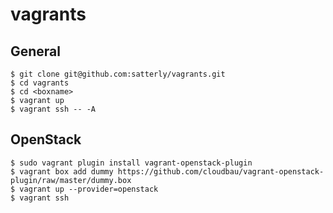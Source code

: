vagrants
========

General
-------

    $ git clone git@github.com:satterly/vagrants.git
    $ cd vagrants
    $ cd <boxname>
    $ vagrant up
    $ vagrant ssh -- -A
    
OpenStack
---------

    $ sudo vagrant plugin install vagrant-openstack-plugin
    $ vagrant box add dummy https://github.com/cloudbau/vagrant-openstack-plugin/raw/master/dummy.box
    $ vagrant up --provider=openstack
    $ vagrant ssh
    
